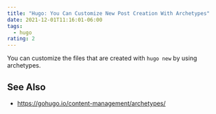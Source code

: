```yaml
---
title: "Hugo: You Can Customize New Post Creation With Archetypes"
date: 2021-12-01T11:16:01-06:00
tags:
  - hugo
rating: 2
---
```


You can customize the files that are created with `hugo new` by using
archetypes.

## See Also

- https://gohugo.io/content-management/archetypes/

